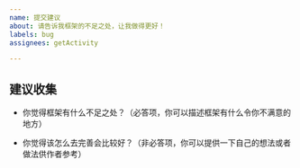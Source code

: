 ```yaml
---
name: 提交建议
about: 请告诉我框架的不足之处，让我做得更好！
labels: bug
assignees: getActivity

---
```


## 建议收集

* 你觉得框架有什么不足之处？（必答项，你可以描述框架有什么令你不满意的地方）

* 你觉得该怎么去完善会比较好？（非必答项，你可以提供一下自己的想法或者做法供作者参考）